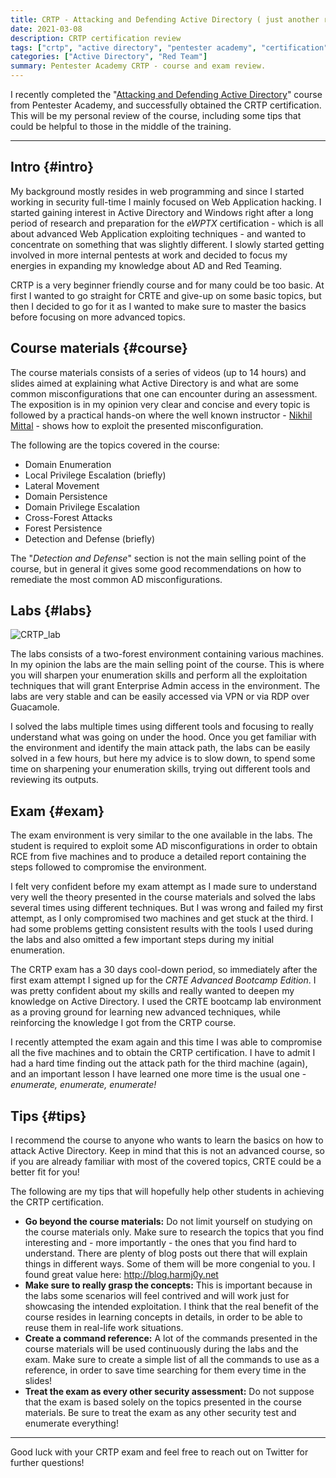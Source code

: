 ```yaml
---
title: CRTP - Attacking and Defending Active Directory ( just another review )
date: 2021-03-08
description: CRTP certification review
tags: ["crtp", "active directory", "pentester academy", "certification", "review"]
categories: ["Active Directory", "Red Team"]
summary: Pentester Academy CRTP - course and exam review.
---
```


I recently completed the "[Attacking and Defending Active Directory](https://www.pentesteracademy.com/activedirectorylab)" course from Pentester Academy, and successfully obtained the CRTP certification. This will be my personal review of the course, including some tips that could be helpful to those in the middle of the training.


---

## Intro {#intro}
My background mostly resides in web programming and since I started working in security full-time I mainly focused on Web Application hacking. I started gaining interest in Active Directory and Windows right after a long period of research and preparation for the _eWPTX_ certification - which is all about advanced Web Application exploiting techniques - and wanted to concentrate on something that was slightly different.
I slowly started getting involved in more internal pentests at work and decided to focus my energies in expanding my knowledge about AD and Red Teaming.

CRTP is a very beginner friendly course and for many could be too basic. At first I wanted to go straight for CRTE and give-up on some basic topics, but then I decided to go for it as I wanted to make sure to master the basics before focusing on more advanced topics.


## Course materials {#course}
The course materials consists of a series of videos (up to 14 hours) and slides aimed at explaining what Active Directory is and what are some common misconfigurations that one can encounter during an assessment. The exposition is in my opinion very clear and concise and every topic is followed by a practical hands-on where the well known instructor - [Nikhil Mittal](https://twitter.com/nikhil_mitt) - shows how to exploit the presented misconfiguration.  

The following are the topics covered in the course:
- Domain Enumeration
- Local Privilege Escalation (briefly)
- Lateral Movement
- Domain Persistence
- Domain Privilege Escalation
- Cross-Forest Attacks
- Forest Persistence
- Detection and Defense (briefly)

The "_Detection and Defense_" section is not the main selling point of the course, but in general it gives some good recommendations on how to remediate the most common AD misconfigurations.  

## Labs {#labs}
![CRTP_lab](/img/activedirectorylab.png)

The labs consists of a two-forest environment containing various machines. In my opinion the labs are the main selling point of the course. This is where you will sharpen your enumeration skills and perform all the exploitation techniques that will grant Enterprise Admin access in the environment.
The labs are very stable and can be easily accessed via VPN or via RDP over Guacamole.

I solved the labs multiple times using different tools and focusing to really understand what was going on under the hood. Once you get familiar with the environment and identify the main attack path, the labs can be easily solved in a few hours, but here my advice is to slow down, to spend some time on sharpening your enumeration skills, trying out different tools and reviewing its outputs.


## Exam {#exam}
The exam environment is very similar to the one available in the labs. The student is required to exploit some AD misconfigurations in order to obtain RCE from five machines and to produce a detailed report containing the steps followed to compromise the environment.

I felt very confident before my exam attempt as I made sure to understand very well the theory presented in the course materials and solved the labs several times using different techniques. But I was wrong and failed my first attempt, as I only compromised two machines and get stuck at the third. I had some problems getting consistent results with the tools I used during the labs and also omitted a few important steps during my initial enumeration.

The CRTP exam has a 30 days cool-down period, so immediately after the first exam attempt I signed up for the _CRTE Advanced Bootcamp Edition_. I was pretty confident about my skills and really wanted to deepen my knowledge on Active Directory. I used the CRTE bootcamp lab environment as a proving ground for learning new advanced techniques, while reinforcing the knowledge I got from the CRTP course.

I recently attempted the exam again and this time I was able to compromise all the five machines and to obtain the CRTP certification. I have to admit I had a hard time finding out the attack path for the third machine (again), and an important lesson I have learned one more time is the usual one - _enumerate, enumerate, enumerate!_

## Tips {#tips}
I recommend the course to anyone who wants to learn the basics on how to attack Active Directory. Keep in mind that this is not an advanced course, so if you are already familiar with most of the covered topics, CRTE could be a better fit for you!

The following are my tips that will hopefully help other students in achieving the CRTP certification.

- __Go beyond the course materials:__ Do not limit yourself on studying on the course materials only. Make sure to research the topics that you find interesting and - more importantly - the ones that you find hard to understand. There are plenty of blog posts out there that will explain things in different ways. Some of them will be more congenial to you. I found great value here: http://blog.harmj0y.net
- __Make sure to really grasp the concepts:__ This is important because in the labs some scenarios will feel contrived and will work just for showcasing the intended exploitation. I think that the real benefit of the course resides in learning concepts in details, in order to be able to reuse them in real-life work situations.
- __Create a command reference:__ A lot of the commands presented in the course materials will be used continuously during the labs and the exam. Make sure to create a simple list of all the commands to use as a reference, in order to save time searching for them every time in the slides!
- __Treat the exam as every other security assessment:__ Do not suppose that the exam is based solely on the topics presented in the course materials. Be sure to treat the exam as any other security test and enumerate everything!

---
Good luck with your CRTP exam and feel free to reach out on Twitter for further questions!

